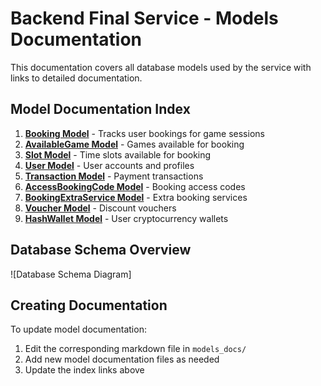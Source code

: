 # Backend Final Service - Models Documentation

This documentation covers all database models used by the service with links to detailed documentation.

## Model Documentation Index

1. **[Booking Model](./models_docs/Booking.md)** - Tracks user bookings for game sessions
2. **[AvailableGame Model](./models_docs/AvailableGame.md)** - Games available for booking
3. **[Slot Model](./models_docs/Slot.md)** - Time slots available for booking
4. **[User Model](./models_docs/User.md)** - User accounts and profiles  
5. **[Transaction Model](./models_docs/Transaction.md)** - Payment transactions
6. **[AccessBookingCode Model](./models_docs/AccessBookingCode.md)** - Booking access codes
7. **[BookingExtraService Model](./models_docs/BookingExtraService.md)** - Extra booking services
8. **[Voucher Model](./models_docs/Voucher.md)** - Discount vouchers
9. **[HashWallet Model](./models_docs/HashWallet.md)** - User cryptocurrency wallets

## Database Schema Overview

![Database Schema Diagram]

## Creating Documentation
To update model documentation:
1. Edit the corresponding markdown file in `models_docs/`
2. Add new model documentation files as needed
3. Update the index links above